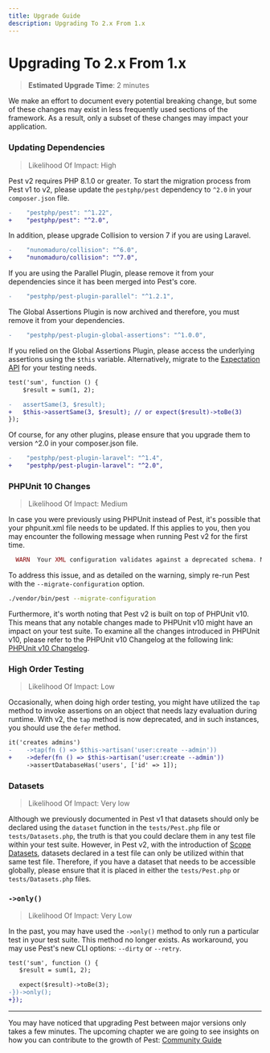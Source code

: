 ```yaml
---
title: Upgrade Guide
description: Upgrading To 2.x From 1.x
---
```


# Upgrading To 2.x From 1.x

> **Estimated Upgrade Time**: 2 minutes

We make an effort to document every potential breaking change, but some of these changes may exist in less frequently used sections of the framework. As a result, only a subset of these changes may impact your application.

### Updating Dependencies

> Likelihood Of Impact: High

Pest v2 requires PHP 8.1.0 or greater. To start the migration process from Pest v1 to v2, please update the `pestphp/pest` dependency to `^2.0` in your `composer.json` file.

```diff
-    "pestphp/pest": "^1.22",
+    "pestphp/pest": "^2.0",
````

In addition, please upgrade Collision to version 7 if you are using Laravel.

```diff
-    "nunomaduro/collision": "^6.0",
+    "nunomaduro/collision": "^7.0",
````

If you are using the Parallel Plugin, please remove it from your dependencies since it has been merged into Pest's core.

```diff
-    "pestphp/pest-plugin-parallel": "^1.2.1",
````

The Global Assertions Plugin is now archived and therefore, you must remove it from your dependencies.

```diff
-    "pestphp/pest-plugin-global-assertions": "^1.0.0",
````

If you relied on the Global Assertions Plugin, please access the underlying assertions using the `$this` variable. Alternatively, migrate to the [Expectation API](/docs/expectations) for your testing needs.

```diff
test('sum', function () {
    $result = sum(1, 2);

-   assertSame(3, $result);
+   $this->assertSame(3, $result); // or expect($result)->toBe(3)
});
```

Of course, for any other plugins, please ensure that you upgrade them to version ^2.0 in your composer.json file.

```diff
-    "pestphp/pest-plugin-laravel": "^1.4",
+    "pestphp/pest-plugin-laravel": "^2.0",
```

### PHPUnit 10 Changes

> Likelihood Of Impact: Medium

In case you were previously using PHPUnit instead of Pest, it's possible that your phpunit.xml file needs to be updated. If this applies to you, then you may encounter the following message when running Pest v2 for the first time.

```php
  WARN  Your XML configuration validates against a deprecated schema. Migrate your XML configuration using "--migrate-configuration"!
```

To address this issue, and as detailed on the warning, simply re-run Pest with the `--migrate-configuration` option.

```bash
./vendor/bin/pest --migrate-configuration
```

Furthermore, it's worth noting that Pest v2 is built on top of PHPUnit v10. This means that any notable changes made to PHPUnit v10 might have an impact on your test suite. To examine all the changes introduced in PHPUnit v10, please refer to the PHPUnit v10 Changelog at the following link: [PHPUnit v10 Changelog](https://github.com/sebastianbergmann/phpunit/blob/10.0.0/ChangeLog-10.0.md#1000---2023-02-03).

### High Order Testing

> Likelihood Of Impact: Low

Occasionally, when doing high order testing, you might have utilized the `tap` method to invoke assertions on an object that needs lazy evaluation during runtime. With v2, the `tap` method is now deprecated, and in such instances, you should use the `defer` method.

```diff
it('creates admins')
-    ->tap(fn () => $this->artisan('user:create --admin'))
+    ->defer(fn () => $this->artisan('user:create --admin'))
     ->assertDatabaseHas('users', ['id' => 1]);
```

### Datasets

> Likelihood Of Impact: Very low

Although we previously documented in Pest v1 that datasets should only be declared using the `dataset` function in the `tests/Pest.php` file or `tests/Datasets.php`, the truth is that you could declare them in any test file within your test suite. However, in Pest v2, with the introduction of [Scope Datasets](/docs/datasets#scope-datasets), datasets declared in a test file can only be utilized within that same test file. Therefore, if you have a dataset that needs to be accessible globally, please ensure that it is placed in either the `tests/Pest.php` or `tests/Datasets.php` files.

### `->only()`

> Likelihood Of Impact: Very Low

In the past, you may have used the `->only()` method to only run a particular test in your test suite. This method no longer exists. As workaround, you may use Pest's new CLI options: `--dirty` or `--retry`.

```diff
test('sum', function () {
   $result = sum(1, 2);

   expect($result)->toBe(3);
-})->only();
+});
```

---

You may have noticed that upgrading Pest between major versions only takes a few minutes. The upcoming chapter we are going to see insights on how you can contribute to the growth of Pest: [Community Guide](/docs/community-guide)
